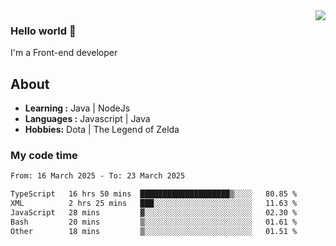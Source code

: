 <img align='right' src="https://github-readme-stats.vercel.app/api?username=jumodada&show_icons=true&theme=vue">

### Hello world 👋

I'm a Front-end developer 
    
## About
-  **Learning :** Java | NodeJs
-  **Languages :** Javascript | Java
-  **Hobbies:** Dota | The Legend of Zelda

### My code time

<!--START_SECTION:waka-->

```txt
From: 16 March 2025 - To: 23 March 2025

TypeScript   16 hrs 50 mins  ████████████████████▒░░░░   80.85 %
XML          2 hrs 25 mins   ███░░░░░░░░░░░░░░░░░░░░░░   11.63 %
JavaScript   28 mins         ▓░░░░░░░░░░░░░░░░░░░░░░░░   02.30 %
Bash         20 mins         ▒░░░░░░░░░░░░░░░░░░░░░░░░   01.61 %
Other        18 mins         ▒░░░░░░░░░░░░░░░░░░░░░░░░   01.51 %
```

<!--END_SECTION:waka-->
